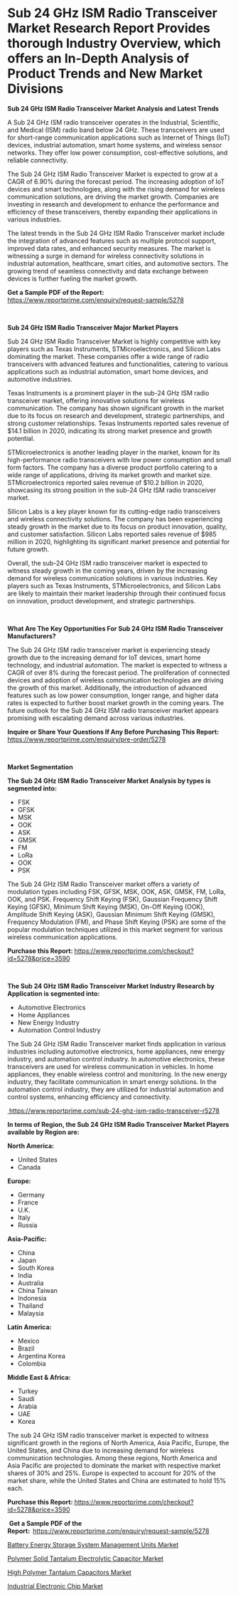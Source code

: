 <p><h1>Sub 24 GHz ISM Radio Transceiver Market Research Report Provides thorough Industry Overview, which offers an In-Depth Analysis of Product Trends and New Market Divisions</h1></p><p><strong>Sub 24 GHz ISM Radio Transceiver Market Analysis and Latest Trends</strong></p>
<p><p>A Sub 24 GHz ISM radio transceiver operates in the Industrial, Scientific, and Medical (ISM) radio band below 24 GHz. These transceivers are used for short-range communication applications such as Internet of Things (IoT) devices, industrial automation, smart home systems, and wireless sensor networks. They offer low power consumption, cost-effective solutions, and reliable connectivity.</p><p>The Sub 24 GHz ISM Radio Transceiver Market is expected to grow at a CAGR of 6.90% during the forecast period. The increasing adoption of IoT devices and smart technologies, along with the rising demand for wireless communication solutions, are driving the market growth. Companies are investing in research and development to enhance the performance and efficiency of these transceivers, thereby expanding their applications in various industries.</p><p>The latest trends in the Sub 24 GHz ISM Radio Transceiver market include the integration of advanced features such as multiple protocol support, improved data rates, and enhanced security measures. The market is witnessing a surge in demand for wireless connectivity solutions in industrial automation, healthcare, smart cities, and automotive sectors. The growing trend of seamless connectivity and data exchange between devices is further fueling the market growth.</p></p>
<p><strong>Get a Sample PDF of the Report:&nbsp;</strong> <a href="https://www.reportprime.com/enquiry/request-sample/5278">https://www.reportprime.com/enquiry/request-sample/5278</a></p>
<p>&nbsp;</p>
<p><strong>Sub 24 GHz ISM Radio Transceiver Major Market Players</strong></p>
<p><p>Sub 24 GHz ISM Radio Transceiver Market is highly competitive with key players such as Texas Instruments, STMicroelectronics, and Silicon Labs dominating the market. These companies offer a wide range of radio transceivers with advanced features and functionalities, catering to various applications such as industrial automation, smart home devices, and automotive industries.</p><p>Texas Instruments is a prominent player in the sub-24 GHz ISM radio transceiver market, offering innovative solutions for wireless communication. The company has shown significant growth in the market due to its focus on research and development, strategic partnerships, and strong customer relationships. Texas Instruments reported sales revenue of $14.1 billion in 2020, indicating its strong market presence and growth potential.</p><p>STMicroelectronics is another leading player in the market, known for its high-performance radio transceivers with low power consumption and small form factors. The company has a diverse product portfolio catering to a wide range of applications, driving its market growth and market size. STMicroelectronics reported sales revenue of $10.2 billion in 2020, showcasing its strong position in the sub-24 GHz ISM radio transceiver market.</p><p>Silicon Labs is a key player known for its cutting-edge radio transceivers and wireless connectivity solutions. The company has been experiencing steady growth in the market due to its focus on product innovation, quality, and customer satisfaction. Silicon Labs reported sales revenue of $985 million in 2020, highlighting its significant market presence and potential for future growth.</p><p>Overall, the sub-24 GHz ISM radio transceiver market is expected to witness steady growth in the coming years, driven by the increasing demand for wireless communication solutions in various industries. Key players such as Texas Instruments, STMicroelectronics, and Silicon Labs are likely to maintain their market leadership through their continued focus on innovation, product development, and strategic partnerships.</p></p>
<p>&nbsp;</p>
<p><strong>What Are The Key Opportunities For Sub 24 GHz ISM Radio Transceiver Manufacturers?</strong></p>
<p><p>The Sub 24 GHz ISM radio transceiver market is experiencing steady growth due to the increasing demand for IoT devices, smart home technology, and industrial automation. The market is expected to witness a CAGR of over 8% during the forecast period. The proliferation of connected devices and adoption of wireless communication technologies are driving the growth of this market. Additionally, the introduction of advanced features such as low power consumption, longer range, and higher data rates is expected to further boost market growth in the coming years. The future outlook for the Sub 24 GHz ISM radio transceiver market appears promising with escalating demand across various industries.</p></p>
<p><strong>Inquire or Share Your Questions If Any Before Purchasing This Report:</strong> <a href="https://www.reportprime.com/enquiry/pre-order/5278">https://www.reportprime.com/enquiry/pre-order/5278</a></p>
<p>&nbsp;</p>
<p><strong>Market Segmentation</strong></p>
<p><strong>The Sub 24 GHz ISM Radio Transceiver Market Analysis by types is segmented into:</strong></p>
<p><ul><li>FSK</li><li>GFSK</li><li>MSK</li><li>OOK</li><li>ASK</li><li>GMSK</li><li>FM</li><li>LoRa</li><li>OOK</li><li>PSK</li></ul></p>
<p><p>The Sub 24 GHz ISM Radio Transceiver market offers a variety of modulation types including FSK, GFSK, MSK, OOK, ASK, GMSK, FM, LoRa, OOK, and PSK. Frequency Shift Keying (FSK), Gaussian Frequency Shift Keying (GFSK), Minimum Shift Keying (MSK), On-Off Keying (OOK), Amplitude Shift Keying (ASK), Gaussian Minimum Shift Keying (GMSK), Frequency Modulation (FM), and Phase Shift Keying (PSK) are some of the popular modulation techniques utilized in this market segment for various wireless communication applications.</p></p>
<p><strong>Purchase this Report:&nbsp;</strong><a href="https://www.reportprime.com/checkout?id=5278&price=3590">https://www.reportprime.com/checkout?id=5278&price=3590</a></p>
<p>&nbsp;</p>
<p><strong>The Sub 24 GHz ISM Radio Transceiver Market Industry Research by Application is segmented into:</strong></p>
<p><ul><li>Automotive Electronics</li><li>Home Appliances</li><li>New Energy Industry</li><li>Automation Control Industry</li></ul></p>
<p><p>The Sub 24 GHz ISM Radio Transceiver market finds application in various industries including automotive electronics, home appliances, new energy industry, and automation control industry. In automotive electronics, these transceivers are used for wireless communication in vehicles. In home appliances, they enable wireless control and monitoring. In the new energy industry, they facilitate communication in smart energy solutions. In the automation control industry, they are utilized for industrial automation and control systems, enhancing efficiency and connectivity.</p></p>
<p><a href="https://www.reportprime.com/sub-24-ghz-ism-radio-transceiver-r5278">&nbsp;https://www.reportprime.com/sub-24-ghz-ism-radio-transceiver-r5278</a></p>
<p><strong>In terms of Region, the Sub 24 GHz ISM Radio Transceiver Market Players available by Region are:</strong></p>
<p>
    <p> <strong> North America: </strong>
        <ul>
            <li>United States</li>
            <li>Canada</li>
        </ul>
        </p> 
    <p> <strong> Europe: </strong>
        <ul>
            <li>Germany</li>
            <li>France</li>
            <li>U.K.</li>
            <li>Italy</li>
            <li>Russia</li>
        </ul>
        </p> 
    <p> <strong> Asia-Pacific: </strong>
        <ul>
            <li>China</li>
            <li>Japan</li>
            <li>South Korea</li>
            <li>India</li>
            <li>Australia</li>
            <li>China Taiwan</li>
            <li>Indonesia</li>
            <li>Thailand</li>
            <li>Malaysia</li>
        </ul>
        </p> 
    <p> <strong> Latin America: </strong>
        <ul>
            <li>Mexico</li>
            <li>Brazil</li>
            <li>Argentina Korea</li>
            <li>Colombia</li>
        </ul>
        </p> 
    <p> <strong> Middle East & Africa: </strong>
        <ul>
            <li>Turkey</li>
            <li>Saudi</li>
            <li>Arabia</li>
            <li>UAE</li>
            <li>Korea</li>
        </ul>
    </p>
    </p>
<p><p>The sub 24 GHz ISM radio transceiver market is expected to witness significant growth in the regions of North America, Asia Pacific, Europe, the United States, and China due to increasing demand for wireless communication technologies. Among these regions, North America and Asia Pacific are projected to dominate the market with respective market shares of 30% and 25%. Europe is expected to account for 20% of the market share, while the United States and China are estimated to hold 15% each.</p></p>
<p><strong>Purchase this Report: </strong><a href="https://www.reportprime.com/checkout?id=5278&price=3590">https://www.reportprime.com/checkout?id=5278&price=3590</a></p>
<p>&nbsp;<strong>Get a Sample PDF of the Report:&nbsp;&nbsp;</strong><a href="https://www.reportprime.com/enquiry/request-sample/5278">https://www.reportprime.com/enquiry/request-sample/5278</a></p>
<p><strong></strong></p>
<p><p><a href="https://github.com/dimitrishawkinswaynenp91rgz/Market-Research-Report-List-4/blob/main/battery-energy-storage-system-management-units-market.md">Battery Energy Storage System Management Units Market</a></p><p><a href="https://github.com/tamvrosiya/Market-Research-Report-List-5/blob/main/polymer-solid-tantalum-electrolytic-capacitor-market.md">Polymer Solid Tantalum Electrolytic Capacitor Market</a></p><p><a href="https://github.com/changoleonlaverguenzanoexiste/Market-Research-Report-List-4/blob/main/high-polymer-tantalum-capacitors-market.md">High Polymer Tantalum Capacitors Market</a></p><p><a href="https://github.com/pizolina/Market-Research-Report-List-5/blob/main/industrial-electronic-chip-market.md">Industrial Electronic Chip Market</a></p></p>